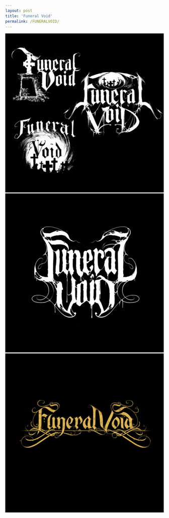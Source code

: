 ```yaml
---
layout: post
title: 'Funeral Void'
permalink: /FUNERALVOID/
---
```


<img src="..\assets\img\projects\Logos\funeralvoid1.jpg" alt="Step 1" width="600"/>
<img src="..\assets\img\projects\Logos\funeralvoid2.jpg" alt="Step 2" width="600"/>
<img src="..\assets\img\projects\Logos\funeralvoid3.jpg" alt="Step 3" width="600"/>
